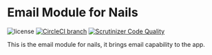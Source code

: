 # Email Module for Nails

![license](https://img.shields.io/badge/license-MIT-green.svg)
[![CircleCI branch](https://img.shields.io/circleci/project/github/nails/module-email.svg)](https://circleci.com/gh/nails/module-email)
[![Scrutinizer Code Quality](https://scrutinizer-ci.com/g/nails/module-email/badges/quality-score.png)](https://scrutinizer-ci.com/g/nails/module-email)


This is the email module for nails, it brings email capability to the app.
